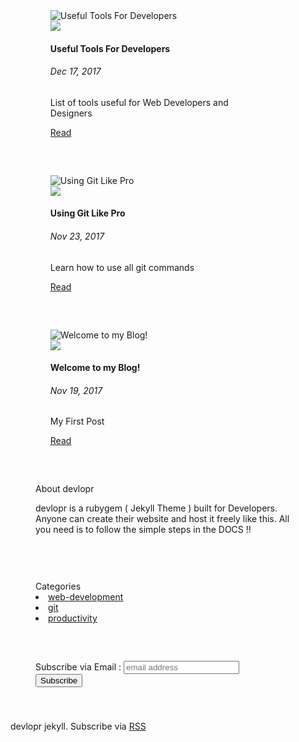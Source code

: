 
<style>
.card {
    margin: 20px !important;
    padding: 20px !important;
}
.blog-post {
    width: 350px;
    height: auto;
    margin: 20px !important;
}
</style>
<div class="col-lg-12">
	<div class="row">
        <div class="col-lg-8 col-md-4">
            <ul>
                <div class="row">                 
                    <div class="card blog-post">
                        <img class="card-img-top" src="/assets/img/posts/useful-tools.jpg" alt="Useful Tools For Developers">
                        <div class="card-body center">
                            <img src="/assets/img/profile.png" class="author-profile-img">
                            <h4 class="card-title">Useful Tools For Developers</h4>
                            <h6 class="card-subtitle mb-2 text-muted">Dec 17, 2017</h6>
                            <p class="card-text">List of tools useful for Web Developers and Designers </p>
                            <a href="/web-development/productivity/2017/12/17/useful-tools-for-web-developers.html" data-disqus-identifier="/web-development/productivity/2017/12/17/useful-tools-for-web-developers.html" class="btn btn-primary btn-lg">Read</a>
                            <span class="disqus-comment-count" data-disqus-identifier="/web-development/productivity/2017/12/17/useful-tools-for-web-developers.html"></span>
                        </div>
                    </div>                
                    <div class="card blog-post">
                        <img class="card-img-top" src="/assets/img/posts/gitflow-workflow.png" alt="Using Git Like Pro">
                        <div class="card-body center">
                            <img src="/assets/img/profile.png" class="author-profile-img">
                            <h4 class="card-title">Using Git Like Pro</h4>
                            <h6 class="card-subtitle mb-2 text-muted">Nov 23, 2017</h6>
                            <p class="card-text">Learn how to use all git commands </p>
                            <a href="/git/web-development/2017/11/23/using-git-like-pro.html" data-disqus-identifier="/git/web-development/2017/11/23/using-git-like-pro.html" class="btn btn-primary btn-lg">Read</a>
                            <span class="disqus-comment-count" data-disqus-identifier="/git/web-development/2017/11/23/using-git-like-pro.html"></span>
                        </div>
                    </div>                    
                    <div class="card blog-post">
                        <img class="card-img-top" src="/assets/img/posts/hello.jpg" alt="Welcome to my Blog!">
                        <div class="card-body center">
                            <img src="/assets/img/profile.png" class="author-profile-img">
                            <h4 class="card-title">Welcome to my Blog!</h4>
                            <h6 class="card-subtitle mb-2 text-muted">Nov 19, 2017</h6>
                            <p class="card-text">My First Post </p>
                            <a href="/web-development/2017/11/19/welcome-to-jekyll.html" data-disqus-identifier="/web-development/2017/11/19/welcome-to-jekyll.html" class="btn btn-primary btn-lg">Read</a>
                            <span class="disqus-comment-count" data-disqus-identifier="/web-development/2017/11/19/welcome-to-jekyll.html"></span>
                        </div>
                    </div>
                </div>
            </ul>
        </div>
        <div class="col-lg-4">
            <div class="card">
                <div class="card-header"> About devlopr </div>
                <div class="card-body text-dark">
                    <p> devlopr is a rubygem ( Jekyll Theme ) built for Developers. Anyone can create their website and host it freely
                        like this. All you need is to follow the simple steps in the DOCS !!</p>
                </div>
            </div>
            <div class="card">
                <div class="card-header">Categories </div>
                <div class="card-body text-dark">                   
                    <div id="#web-development"></div>
                    <li class="tag-head">
                        <a href="/blog/categories/web-development">web-development</a>
                    </li>
                    <a name="web-development"></a>                     
                    <div id="#git"></div>
                    <li class="tag-head">
                        <a href="/blog/categories/git">git</a>
                    </li>
                    <a name="git"></a>                    
                    <div id="#productivity"></div>
                    <li class="tag-head">
                        <a href="/blog/categories/productivity">productivity</a>
                    </li>
                    <a name="productivity"></a>                    
                </div>
            </div>
            <div class="card">
                <!-- Begin MailChimp Signup Form --><div id="mc_embed_signup">
    <form action="https://programmingebooks.us10.list-manage.com/subscribe/post?u=50bab1c85eae24ecfb0f68361&amp;id=3a2dd721d0" method="post" id="mc-embedded-subscribe-form" name="mc-embedded-subscribe-form" class="validate" target="_blank" novalidate="">
        <div id="mc_embed_signup_scroll">
            <label for="mce-EMAIL">Subscribe via Email :</label>
            <input type="email" value="" name="EMAIL" class="email" id="mce-EMAIL" placeholder="email address" required="">
            <!-- real people should not fill this in and expect good things - do not remove this or risk form bot signups-->
            <div style="position: absolute; left: -5000px;" aria-hidden="true">
                <input type="text" name="b_50bab1c85eae24ecfb0f68361_3a2dd721d0" tabindex="-1" value="">
            </div>
            <div class="clear">
                <input type="submit" value="Subscribe" name="subscribe" id="mc-embedded-subscribe" class="btn btn-md btn-default">
            </div>
        </div>
    </form>
</div>
</div>
</div>

</div>
	<footer>
		<p>  devlopr jekyll. Subscribe via
			<a href=" /feed.xml ">RSS</a>
		</p>
	</footer>
</div>
